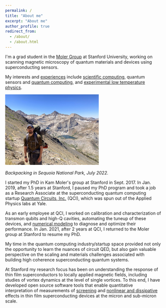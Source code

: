 ```yaml
---
permalink: /
title: "About me"
excerpt: "About me"
author_profile: true
redirect_from: 
  - /about/
  - /about.html
---
```


I'm a grad student in the [Moler Group](https://web.stanford.edu/group/moler) at Stanford University, working on scanning magnetic microscopy of quantum materials and devices using superconducting sensors.

My interests and [experiences](/cv/) include [scientific computing](https://github.com/loganbvh/), quantum sensors and [quantum computing](https://sequencing.readthedocs.io/), and [experimental low temperature physics](/publications/).

<img src="../images/sequoia2022.jpg" alt="Backpacking in Sequoia National Park, July 2022." width="60%">
<p><em>Backpacking in Sequoia National Park, July 2022.</em></p>

I started my PhD in Kam Moler's group at Stanford in Sept. 2017. In Jan. 2019, after 1.5 years at Stanford, I paused my PhD program and took a job as a Research Associate at the superconducting quantum computing startup [Quantum Circuits, Inc.](https://quantumcircuits.com/) (QCI), which was spun out of the Applied Physics labs at Yale.

As an early employee at QCI, I worked on calibration and characterization of transmon qubits and high-Q cavities, automating the tuneup of these devices, and [numerical modeling](https://sequencing.readthedocs.io/en/latest/) to diagnose and optimize their performance. In Jan. 2021, after 2 years at QCI, I returned to the Moler group at Stanford to resume my PhD.

My time in the quantum computing industry/startup space provided not only the opportunity to learn the nuances of circuit QED, but also gain valuable perspective on the scaling and materials challenges associated with building high coherence superconducting quantum systems.

At Stanford my research focus has been on understanding the response of thin film superconductors to locally applied magnetic fields, including studies of vortex dynamics at the level of single vortices. To this end, I have developed open source software tools that enable quantitative interpretation of measurements of [screening](https://superscreen.readthedocs.io/en/latest/index.html) and [nonlinear and dissipative](https://py-tdgl.readthedocs.io/en/latest/) effects in thin film superconducting devices at the micron and sub-micron scale.
